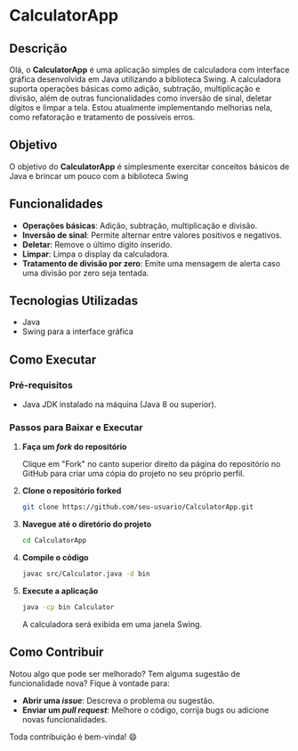 # CalculatorApp

## Descrição

Olá, o **CalculatorApp** é uma aplicação simples de calculadora com interface gráfica desenvolvida em Java utilizando a biblioteca Swing. A calculadora suporta operações básicas como adição, subtração, multiplicação e divisão, além de outras funcionalidades como inversão de sinal, deletar dígitos e limpar a tela. Estou atualmente implementando melhorias nela, como refatoração e tratamento de possíveis erros.

## Objetivo

O objetivo do **CalculatorApp** é simplesmente exercitar conceitos básicos de Java e brincar um pouco com a biblioteca Swing

## Funcionalidades

- **Operações básicas**: Adição, subtração, multiplicação e divisão.
- **Inversão de sinal**: Permite alternar entre valores positivos e negativos.
- **Deletar**: Remove o último dígito inserido.
- **Limpar**: Limpa o display da calculadora.
- **Tratamento de divisão por zero**: Emite uma mensagem de alerta caso uma divisão por zero seja tentada.

## Tecnologias Utilizadas

- Java
- Swing para a interface gráfica

## Como Executar

### Pré-requisitos

- Java JDK instalado na máquina (Java 8 ou superior).

### Passos para Baixar e Executar

1. **Faça um _fork_ do repositório**

   Clique em "Fork" no canto superior direito da página do repositório no GitHub para criar uma cópia do projeto no seu próprio perfil.

2. **Clone o repositório forked**
   ```bash
   git clone https://github.com/seu-usuario/CalculatorApp.git
   ```
   
3. **Navegue até o diretório do projeto**
   ```bash
   cd CalculatorApp
   ```

4. **Compile o código**
   ```bash
   javac src/Calculator.java -d bin
   ```

5. **Execute a aplicação**
   ```bash
   java -cp bin Calculator
   ```

   A calculadora será exibida em uma janela Swing.


## Como Contribuir

Notou algo que pode ser melhorado? Tem alguma sugestão de funcionalidade nova? Fique à vontade para:

- **Abrir uma _issue_**: Descreva o problema ou sugestão.
- **Enviar um _pull request_**: Melhore o código, corrija bugs ou adicione novas funcionalidades.

Toda contribuição é bem-vinda! 😄
